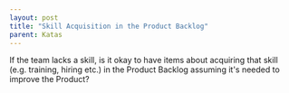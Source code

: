```yaml
---
layout: post
title: "Skill Acquisition in the Product Backlog"
parent: Katas
---
```

If the team lacks a skill, is it okay to have items about acquiring that skill (e.g. training, hiring etc.) in the Product Backlog assuming it's needed to improve the Product?
